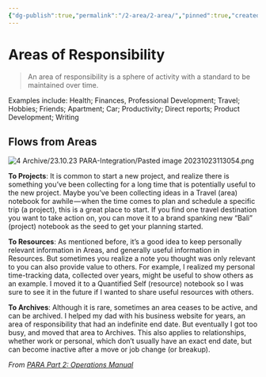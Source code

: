 ```yaml
---
{"dg-publish":true,"permalink":"/2-area/2-area/","pinned":true,"created":"2024-06-23T19:53:50.860+02:00","updated":"2024-04-18T14:10:39.579+02:00"}
---
```



# Areas of Responsibility

> An area of responsibility is a sphere of activity with a standard to be maintained over time.

Examples include: Health; Finances, Professional Development; Travel; Hobbies; Friends; Apartment; Car; Productivity; Direct reports; Product Development; Writing

## Flows from Areas

![4 Archive/23.10.23 PARA-Integration/Pasted image 20231023113054.png](/img/user/4%20Archive/23.10.23%20PARA-Integration/Pasted%20image%2020231023113054.png)

**To Projects**: It is common to start a new project, and realize there is something you’ve been collecting for a long time that is potentially useful to the new project. Maybe you’ve been collecting ideas in a Travel (area) notebook for awhile — when the time comes to plan and schedule a specific trip (a project), this is a great place to start. If you find one travel destination you want to take action on, you can move it to a brand spanking new “Bali” (project) notebook as the seed to get your planning started.

**To Resources**: As mentioned before, it’s a good idea to keep personally relevant information in Areas, and generally useful information in Resources. But sometimes you realize a note you thought was only relevant to you can also provide value to others. For example, I realized my personal time-tracking data, collected over years, might be useful to show others as an example. I moved it to a Quantified Self (resource) notebook so I was sure to see it in the future if I wanted to share useful resources with others.

**To Archives**: Although it is rare, sometimes an area ceases to be active, and can be archived. I helped my dad with his business website for years, an area of responsibility that had an indefinite end date. But eventually I got too busy, and moved that area to Archives. This also applies to relationships, whether work or personal, which don’t usually have an exact end date, but can become inactive after a move or job change (or breakup).

_From [PARA Part 2: Operations Manual](https://fortelabs.co/blog/p-a-r-a-ii-operations-manual/)_
